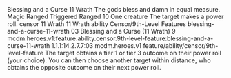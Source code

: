 <ability>
  <name>Blessing and a Curse</name>
  <cost>11 Wrath</cost>
  <flavor>The gods bless and damn in equal measure.</flavor>
  <keywords>
    <keyword>Magic</keyword>
    <keyword>Ranged</keyword>
  </keywords>
  <type>Triggered</type>
  <distance>Ranged 10</distance>
  <target>One creature</target>
  <trigger>The target makes a power roll.</trigger>
  <metadata>
    <class>censor</class>
    <cost>11 Wrath</cost>
    <cost_amount>11</cost_amount>
    <cost_resource>Wrath</cost_resource>
    <feature_type>ability</feature_type>
    <file_dpath>Censor/9th-Level Features</file_dpath>
    <item_id>blessing-and-a-curse-11-wrath</item_id>
    <item_index>03</item_index>
    <item_name>Blessing and a Curse (11 Wrath)</item_name>
    <level>9</level>
    <scc>mcdm.heroes.v1:feature.ability.censor.9th-level-feature:blessing-and-a-curse-11-wrath</scc>
    <scdc>1.1.1:14.2.7.7:03</scdc>
    <source>mcdm.heroes.v1</source>
    <type>feature/ability/censor/9th-level-feature</type>
  </metadata>
  <effects>
    <effect type="mundane">The target obtains a tier 1 or tier 3 outcome on their power roll (your choice). You can then choose another target within distance, who obtains the opposite outcome on their next power roll.</effect>
  </effects>
</ability>

